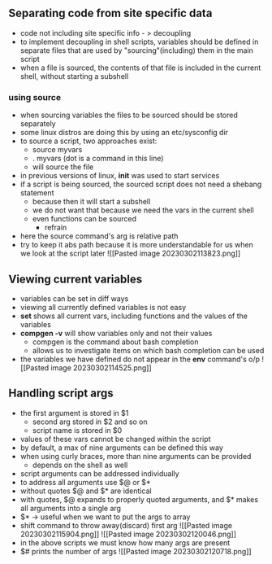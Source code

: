 ## Separating code from site specific data
- code not including site specific info - > decoupling
- to implement decoupling in shell scripts, variables should be defined in separate files that are used by "sourcing"(including) them in the main script
- when a file is sourced, the contents of that file is included in the current shell, without starting a subshell

### using source
- when sourcing variables the files to be sourced should be stored separately
- some linux distros are doing this by using an etc/sysconfig dir
- to source a script, two approaches exist:
	- source myvars 
	- . myvars (dot is a command in this line)
	- will source the file
- in previous versions of linux, **init** was used to start services
- if a script is being sourced, the sourced script does not need a shebang statement
	- because then it will start a subshell
	- we do not want that because we need the vars in the current shell
	- even functions can be sourced
		- refrain
- here the source command's arg is relative path
- try to keep it abs path because it is more understandable for us when we look at the script later
![[Pasted image 20230302113823.png]]

## Viewing current variables
- variables can be set in diff ways
- viewing all currently defined variables is not easy
- **set** shows all current vars, including functions and the values of the variables
- **compgen -v** will show variables only and not their values
	- compgen is the command about bash completion
	- allows us to investigate items on which bash completion can be used
- the variables we have defined do not appear in the **env** command's o/p
![[Pasted image 20230302114525.png]]

## Handling script args
- the first argument is stored in $1
	- second arg stored in $2 and so on
	- script name is stored in $0
- values of these vars cannot be changed within the script
- by default, a max of nine arguments can be defined this way
- when using curly braces, more than nine arguments can be provided
	- depends on the shell as well
- script arguments can be addressed individually
- to address all arguments use $@ or $*
- without quotes $@ and $* are identical
- with quotes, $@ expands to properly quoted arguments, and $* makes all arguments into a single arg
- $* -> useful when we want to put the args to array
- shift command to throw away(discard) first arg
![[Pasted image 20230302115904.png]]
![[Pasted image 20230302120046.png]]
- in the above scripts we must know how many args are present
- $# prints the number of args
![[Pasted image 20230302120718.png]]